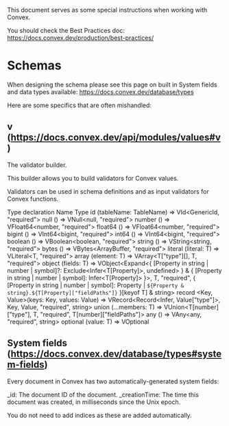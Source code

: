 This document serves as some special instructions when working with Convex.

You should check the Best Practices doc: https://docs.convex.dev/production/best-practices/

# Schemas

When designing the schema please see this page on built in System fields and data types available: https://docs.convex.dev/database/types

Here are some specifics that are often mishandled:

## v (https://docs.convex.dev/api/modules/values#v)

The validator builder.

This builder allows you to build validators for Convex values.

Validators can be used in schema definitions and as input validators for Convex functions.

Type declaration
Name	Type
id	<TableName>(tableName: TableName) => VId<GenericId<TableName>, "required">
null	() => VNull<null, "required">
number	() => VFloat64<number, "required">
float64	() => VFloat64<number, "required">
bigint	() => VInt64<bigint, "required">
int64	() => VInt64<bigint, "required">
boolean	() => VBoolean<boolean, "required">
string	() => VString<string, "required">
bytes	() => VBytes<ArrayBuffer, "required">
literal	<T>(literal: T) => VLiteral<T, "required">
array	<T>(element: T) => VArray<T["type"][], T, "required">
object	<T>(fields: T) => VObject<Expand<{ [Property in string | number | symbol]?: Exclude<Infer<T[Property]>, undefined> } & { [Property in string | number | symbol]: Infer<T[Property]> }>, T, "required", { [Property in string | number | symbol]: Property | `${Property & string}.${T[Property]["fieldPaths"]}` }[keyof T] & string>
record	<Key, Value>(keys: Key, values: Value) => VRecord<Record<Infer<Key>, Value["type"]>, Key, Value, "required", string>
union	<T>(...members: T) => VUnion<T[number]["type"], T, "required", T[number]["fieldPaths"]>
any	() => VAny<any, "required", string>
optional	<T>(value: T) => VOptional<T>

## System fields (https://docs.convex.dev/database/types#system-fields)
Every document in Convex has two automatically-generated system fields:

_id: The document ID of the document.
_creationTime: The time this document was created, in milliseconds since the Unix epoch.

You do not need to add indices as these are added automatically.